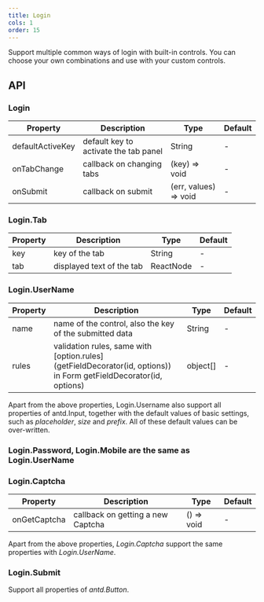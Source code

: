 ```yaml
---
title: Login
cols: 1
order: 15
---
```


Support multiple common ways of login with built-in controls. You can choose your own combinations and use with your custom controls.

## API

### Login

Property | Description | Type | Default
----|------|-----|------
defaultActiveKey | default key to activate the tab panel | String | -
onTabChange | callback on changing tabs | (key) => void | -
onSubmit | callback on submit | (err, values) => void | -

### Login.Tab

Property | Description | Type | Default
----|------|-----|------
key | key of the tab | String | -
tab | displayed text of the tab | ReactNode | -

### Login.UserName

Property | Description | Type | Default
----|------|-----|------
name | name of the control, also the key of the submitted data | String | -
rules | validation rules, same with [option.rules](getFieldDecorator(id, options)) in Form getFieldDecorator(id, options) | object[] | -

Apart from the above properties, Login.Username also support all properties of antd.Input, together with the default values of basic settings, such as _placeholder_, _size_ and _prefix_. All of these default values can be over-written.

### Login.Password, Login.Mobile are the same as Login.UserName

### Login.Captcha

Property | Description | Type | Default
----|------|-----|------
onGetCaptcha | callback on getting a new Captcha | () => void | -

Apart from the above properties, _Login.Captcha_ support the same properties with _Login.UserName_.

### Login.Submit

Support all properties of _antd.Button_.